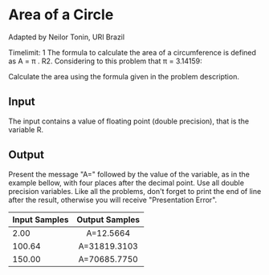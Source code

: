 # Area of a Circle
Adapted by Neilor Tonin, URI  Brazil

Timelimit: 1
The formula to calculate the area of a circumference is defined as A = π . R2. Considering to this problem that π = 3.14159:

Calculate the area using the formula given in the problem description.

## Input

The input contains a value of floating point (double precision), that is the variable R.

## Output

Present the message "A=" followed by the value of the variable, as in the example bellow, with four places after the decimal point. Use all double precision variables. Like all the problems, don't forget to print the end of line after the result, otherwise you will receive "Presentation Error".

|Input Samples|Output Samples|
|-------------|:------------:|
|2.00         |A=12.5664     |
|100.64       |A=31819.3103  |
|150.00       |A=70685.7750  |